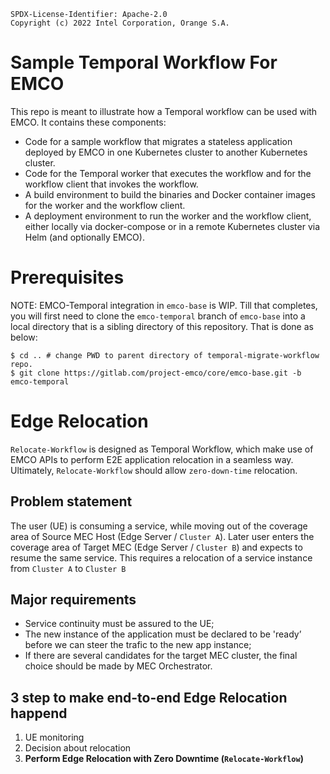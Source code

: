```
SPDX-License-Identifier: Apache-2.0
Copyright (c) 2022 Intel Corporation, Orange S.A.
```

# Sample Temporal Workflow For EMCO

This repo is meant to illustrate how a Temporal workflow can be used
with EMCO. It contains these components:
 * Code for a sample workflow that migrates a stateless application
   deployed by EMCO in one Kubernetes cluster to another Kubernetes
   cluster.
 * Code for the Temporal worker that executes the workflow and for the
   workflow client that invokes the workflow.
 * A build environment to build the binaries and Docker container images
   for the worker and the workflow client.
 * A deployment environment to run the worker and the workflow client,
   either locally via docker-compose or in a remote Kubernetes cluster via
   Helm (and optionally EMCO).

# Prerequisites

NOTE: EMCO-Temporal integration in `emco-base` is WIP. Till that completes,
  you will first need to clone the `emco-temporal` branch of `emco-base`
  into a local directory that is a sibling directory of this repository.
  That is done as below:
  ```
  $ cd .. # change PWD to parent directory of temporal-migrate-workflow repo.
  $ git clone https://gitlab.com/project-emco/core/emco-base.git -b emco-temporal
  ```

# Edge Relocation

`Relocate-Workflow` is designed as Temporal Workflow, which make use of EMCO APIs to perform E2E application relocation 
in a seamless way. Ultimately, `Relocate-Workflow` should allow `zero-down-time` relocation.

## Problem statement

The user (UE) is consuming a service, while moving out of the coverage area of Source MEC Host (Edge Server / `Cluster A`). Later user enters the coverage area of Target MEC (Edge Server / `Cluster B`) and expects to resume the same service. This requires a relocation of a service instance from `Cluster A` to `Cluster B`

## Major requirements

- Service continuity must be assured to the UE;
- The new instance of the application must be declared to be 'ready’ before we can steer the trafic to the new app instance;
- If there are several candidates for the target MEC cluster, the final choice should be made by MEC Orchestrator.

## 3 step to make end-to-end Edge Relocation happend

1. UE monitoring
2. Decision about relocation
3. **Perform Edge Relocation with Zero Downtime (`Relocate-Workflow`)**